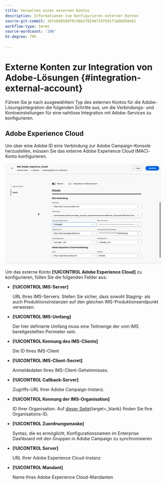 ```yaml
---
title: Verwalten eines externen Kontos
description: Informationen zum Konfigurieren externer Konten
source-git-commit: 16fe04858870c58b2f0244f33f691f1606050e61
workflow-type: tm+mt
source-wordcount: '206'
ht-degree: 79%

---
```


# Externe Konten zur Integration von Adobe-Lösungen {#integration-external-account}

Führen Sie je nach ausgewähltem Typ des externen Kontos für die Adobe-Lösungsintegration die folgenden Schritte aus, um die Verbindungs- und Kontoeinstellungen für eine nahtlose Integration mit Adobe-Services zu konfigurieren.

## Adobe Experience Cloud

Um über eine Adobe ID eine Verbindung zur Adobe Campaign-Konsole herzustellen, müssen Sie das externe Adobe Experience Cloud (MAC)-Konto konfigurieren.

![Screenshot der Konfigurationsfelder für das externe Adobe Experience Cloud MAC-Konto.](assets/external-MAC.png)

Um das externe Konto **[!UICONTROL Adobe Experience Cloud]** zu konfigurieren, füllen Sie die folgenden Felder aus:

* **[!UICONTROL IMS-Server]**

  URL Ihres IMS-Servers. Stellen Sie sicher, dass sowohl Staging- als auch Produktionsinstanzen auf den gleichen IMS-Produktionsendpunkt verweisen.

* **[!UICONTROL IMS-Umfang]**

  Der hier definierte Umfang muss eine Teilmenge der vom IMS bereitgestellten Perimeter sein.

* **[!UICONTROL Kennung des IMS-Clients]**

  Die ID Ihres IMS-Client

* **[!UICONTROL IMS-Client-Secret]**

  Anmeldedaten Ihres IMS-Client-Geheimnisses.

* **[!UICONTROL Callback-Server]**

  Zugriffs-URL Ihrer Adobe Campaign-Instanz.

* **[!UICONTROL Kennung der IMS-Organisation]**

  ID Ihrer Organisation. Auf [dieser Seite](https://experienceleague.adobe.com/docs/core-services/interface/administration/organizations.html?lang=de){target=_blank} finden Sie Ihre Organisations-ID.

* **[!UICONTROL Zuordnungsmaske]**

  Syntax, die es ermöglicht, Konfigurationsnamen im Enterprise Dashboard mit den Gruppen in Adobe Campaign zu synchronisieren

* **[!UICONTROL Server]**

  URL Ihrer Adobe Experience Cloud-Instanz

* **[!UICONTROL Mandant]**

  Name Ihres Adobe Experience Cloud-Mandanten
